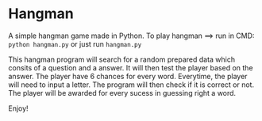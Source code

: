 # Hangman
A simple hangman game made in Python.
To play hangman ==> run in CMD: `python hangman.py` or just run `hangman.py`

This hangman program will search for a random prepared data which consits of a question and a answer.
It will then test the player based on the answer. The player have 6 chances for every word. Everytime, the player will need to input a letter. The program will then check if it is correct or not. The player will be awarded for every sucess in guessing right a word.

Enjoy!
